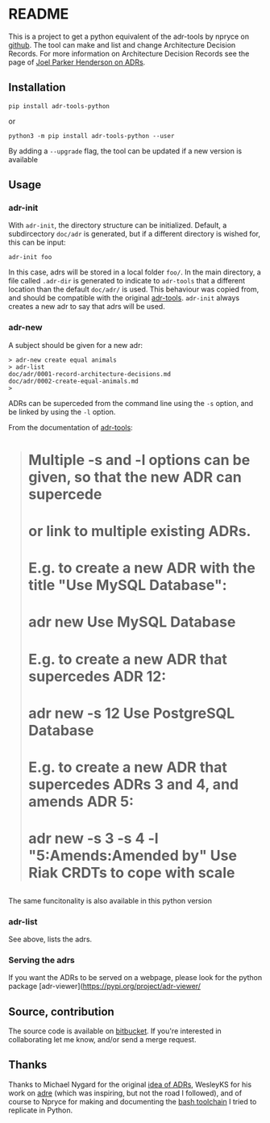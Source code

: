 # README #

This is a project to get a python equivalent of the adr-tools by npryce on [github][adr-tools]. The tool can make and list and change Architecture Decision Records. For more information on Architecture Decision Records see the page of [Joel Parker Henderson on ADRs](https://github.com/joelparkerhenderson/architecture_decision_record).

## Installation

```
pip install adr-tools-python
```

or

```
python3 -m pip install adr-tools-python --user
```
By adding a `--upgrade` flag, the tool can be updated if a new version is available

## Usage

### adr-init

With `adr-init`, the directory structure can be initialized. Default, a subdircectory `doc/adr` is generated, but if a different directory is wished for, this can be input:

```
adr-init foo
```

In this case, adrs will be stored in a local folder `foo/`. In the main directory, a file called `.adr-dir` is generated to indicate to `adr-tools` that a different location than the default `doc/adr/` is used. This behaviour was copied from, and should be compatible with the original [adr-tools][]. `adr-init` always creates a new adr to say that adrs will be used. 

### adr-new

A subject should be given for a new adr:

```
> adr-new create equal animals
> adr-list
doc/adr/0001-record-architecture-decisions.md
doc/adr/0002-create-equal-animals.md
> 
```
ADRs can be superceded from the command line using the `-s` option, and be linked by using the `-l` option. 

From the documentation of [adr-tools][]:

> # Multiple -s and -l options can be given, so that the new ADR can supercede
> # or link to multiple existing ADRs.
> ##
> # E.g. to create a new ADR with the title "Use MySQL Database":
> ##
> # adr new Use MySQL Database
> ##
> # E.g. to create a new ADR that supercedes ADR 12:
> ##
> # adr new -s 12 Use PostgreSQL Database
> ##
> # E.g. to create a new ADR that supercedes ADRs 3 and 4, and amends ADR 5:
> ##
> # adr new -s 3 -s 4 -l "5:Amends:Amended by" Use Riak CRDTs to cope with scale
> ##

The same funcitonality is also available in this python version

### adr-list

See above, lists the adrs.

### Serving the adrs

If you want the ADRs to be served on a webpage, please look for the python package [adr-viewer](https://pypi.org/project/adr-viewer/

## Source, contribution

The source code is available on [bitbucket](https://bitbucket.org/tinkerer_/adr-tools-python/). If you're interested in collaborating let me know, and/or send a merge request.

## Thanks

Thanks to Michael Nygard for the original [idea of ADRs](http://thinkrelevance.com/blog/2011/11/15/documenting-architecture-decisions), WesleyKS for his work on [adre](https://github.com/wesleyks/adre/tree/master/adre) (which was inspiring, but not the road I followed), and of course to Npryce for making and documenting the [bash toolchain][adr-tools] I tried to replicate in Python.

[adr-tools]: https://github.com/npryce/adr-tools